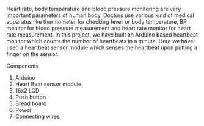 Heart rate, body temperature and blood pressure monitoring are very important parameters of human body. Doctors use various kind of medical apparatus like thermometer for checking fever or body temperature, BP monitor for blood pressure measurement and heart rate monitor for heart rate measurement. In this project, we have built an Arduino based heartbeat monitor which counts the number of heartbeats in a minute. Here we have used a heartbeat sensor module which senses the heartbeat upon putting a finger on the sensor.

Components
1. Arduino
2. Heart Beat sensor module
3. 16x2 LCD
4. Push button
5. Bread board
6. Power
7. Connecting wires

